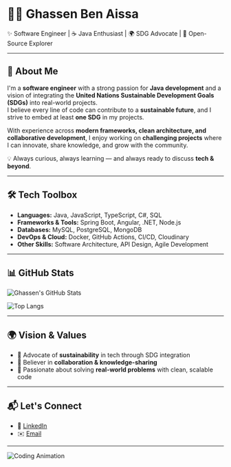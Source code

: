 # 👨‍💻 Ghassen Ben Aissa  

✨ Software Engineer | ☕ Java Enthusiast | 🌍 SDG Advocate | 🚀 Open-Source Explorer  

---

## 🚩 About Me  

I'm a **software engineer** with a strong passion for **Java development** and a vision of integrating the **United Nations Sustainable Development Goals (SDGs)** into real-world projects.  
I believe every line of code can contribute to a **sustainable future**, and I strive to embed at least **one SDG** in my projects.  

With experience across **modern frameworks, clean architecture, and collaborative development**, I enjoy working on **challenging projects** where I can innovate, share knowledge, and grow with the community.  

💡 Always curious, always learning — and always ready to discuss **tech & beyond**.  

---

## 🛠️ Tech Toolbox  

- **Languages:** Java, JavaScript, TypeScript, C#, SQL  
- **Frameworks & Tools:** Spring Boot, Angular, .NET, Node.js  
- **Databases:** MySQL, PostgreSQL, MongoDB  
- **DevOps & Cloud:** Docker, GitHub Actions, CI/CD, Cloudinary  
- **Other Skills:** Software Architecture, API Design, Agile Development  

---

## 📊 GitHub Stats  

![Ghassen's GitHub Stats](https://github-readme-stats.vercel.app/api?username=ghassenbenaissaa&show_icons=true&theme=radical)  

![Top Langs](https://github-readme-stats.vercel.app/api/top-langs/?username=ghassenbenaissaa&layout=compact&theme=radical)  

---

## 🌍 Vision & Values  

- 🌱 Advocate of **sustainability** in tech through SDG integration  
- 🤝 Believer in **collaboration & knowledge-sharing**  
- 🧩 Passionate about solving **real-world problems** with clean, scalable code  

---

## 📬 Let's Connect  

- 💼 [LinkedIn](https://www.linkedin.com/in/ghassen-ben-aissa-071478251)  
- ✉️ [Email](mailto:ghassen.benaissa@esprit.tn)  

---

![Coding Animation](https://media.giphy.com/media/ZVik7pBtu9dNS/giphy.gif)
